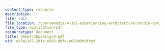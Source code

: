 ```yaml
---
content_type: resource
description: ''
file: null
file_location: /coursemedia/4-101-experiencing-architecture-studio-spring-2003/eb7421672d1e0868d0fee68009b9fbe9_4SketchUpdesign4.pdf
file_type: application/pdf
resourcetype: Document
title: 4SketchUpdesign4.pdf
uid: eb742167-2d1e-0868-d0fe-e68009b9fbe9
---
```

